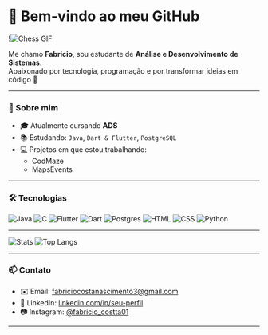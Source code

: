 # 👋 Bem-vindo ao meu GitHub  

!![Chess GIF](https://camo.githubusercontent.com/f110d81f681e9003ba1d289df38ab63e4e25854c6d9af7d406ebb742406048fc/68747470733a2f2f692e70696e696d672e636f6d2f6f726967696e616c732f66622f63362f66332f66626336663331626433623834313539343730623937336163613765306639372e676966)

Me chamo **Fabricio**, sou estudante de **Análise e Desenvolvimento de Sistemas**.  
Apaixonado por tecnologia, programação e por transformar ideias em código 🚀  

---

### 🚀 Sobre mim
- 🎓 Atualmente cursando **ADS**  
- 📚 Estudando: `Java`, `Dart & Flutter`, `PostgreSQL`  
- 💻 Projetos em que estou trabalhando:
  * CodMaze
  * MapsEvents 


---

### 🛠️ Tecnologias
![Java](https://img.shields.io/badge/Java-ED8B00?style=for-the-badge&logo=openjdk&logoColor=white)
![C](https://img.shields.io/badge/C-00599C?style=for-the-badge&logo=c&logoColor=white)
![Flutter](https://img.shields.io/badge/Flutter-02569B?style=for-the-badge&logo=flutter&logoColor=white)
![Dart](https://img.shields.io/badge/Dart-0175C2?style=for-the-badge&logo=dart&logoColor=white)
![Postgres](https://img.shields.io/badge/Postgres-316192?style=for-the-badge&logo=postgresql&logoColor=white)
![HTML](https://img.shields.io/badge/HTML5-E34F26?style=for-the-badge&logo=html5&logoColor=white)
![CSS](https://img.shields.io/badge/CSS3-1572B6?style=for-the-badge&logo=css3&logoColor=white)
![Python](https://img.shields.io/badge/Python-3776AB?style=for-the-badge&logo=python&logoColor=white)

---
![Stats](https://github-readme-stats.vercel.app/api?username=Fabricio-Nascimentto2&theme=radical)
![Top Langs](https://github-readme-stats.vercel.app/api/top-langs/?username=Fabricio-Nascimentto2&layout=compact)

---

### 📫 Contato

- ✉️ Email: [fabriciocostanascimento3@gmail.com](mailto:fabriciocostanascimento3@gmail.com)
- 💼 LinkedIn: [linkedin.com/in/seu-perfil](https://www.linkedin.com/in/seu-perfil/)
- 📷 Instagram: [@fabricio_costta01](https://www.instagram.com/fabricio_costta01)


---
